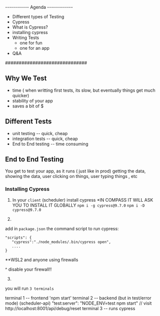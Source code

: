------------ Agenda -------------
- Different types of Testing
- Cypress
- What is Cypress?
- installing cypress
- Writing Tests
   - one for fun
   - one for an app
- Q&A

##############################

##  Why We Test

- time ( when writting first tests, its slow, but eventually things get much quicker)
- stability of your app 
- saves a bit of $

## Different Tests

- unit testing -- quick, cheap
- integration tests -- quick, cheap
- End to End testing -- time consuming

## End to End Testing

You get to test your app, as it runs ( just like in prod)
getting the data, showing the data, user clicking on things, user typing things
, etc

### Installing Cypress

1) In your `client` (scheduler) install cypress
*IN COMPASS IT WILL ASK YOU TO INSTALL IT GLOBALLY `npm i -g cypress@9.7.0`
`npm i -D cypress@9.7.0`

2)

add in `package.json` the command script to run cypress:

```
"scripts": {
   "cypress":"./node_modules/.bin/cypress open",
   ....
}
```

**WSL2 and anyone using firewalls 

^ disable your firewall!!

3) 

you will run `3 terminals` 

terminal 1 -- frontend 'npm start'
terminal 2 -- backend (but in test/error mode) 
(scheduler-api)
"test:server": "NODE_ENV=test npm start"
// visit http://localhost:8001/api/debug/reset
terminal 3 -- runs cypress


